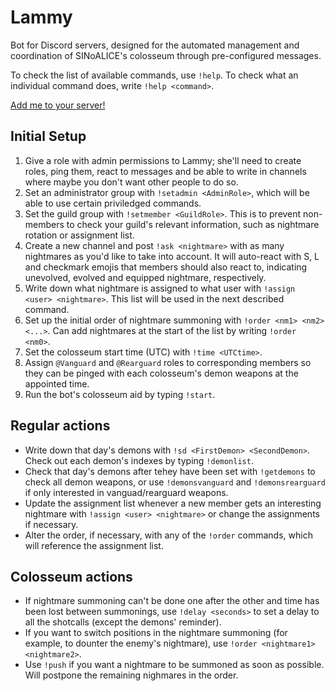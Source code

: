 # Lammy

Bot for Discord servers, designed for the automated management and coordination of SINoALICE's colosseum through pre-configured messages.

To check the list of available commands, use `!help`. To check what an individual command does, write `!help <command>`.

[Add me to your server!](https://discord.com/api/oauth2/authorize?client_id=798683554145894401&permissions=378226048064&scope=bot)

## Initial Setup

1. Give a role with admin permissions to Lammy; she'll need to create roles, ping them, react to messages and be able to write in channels where maybe you don't want other people to do so.
2. Set an administrator group with `!setadmin <AdminRole>`, which will be able to use certain priviledged commands.
3. Set the guild group with `!setmember <GuildRole>`. This is to prevent non-members to check your guild's relevant information, such as nightmare rotation or assignment list.
4. Create a new channel and post `!ask <nightmare>` with as many nightmares as you'd like to take into account. It will auto-react with S, L and checkmark emojis that members should also react to, indicating unevolved, evolved and equipped nightmare, respectively.
5. Write down what nightmare is assigned to what user with `!assign <user> <nightmare>`. This list will be used in the next described command.
6. Set up the initial order of nightmare summoning with `!order <nm1> <nm2> <...>`. Can add nightmares at the start of the list by writing `!order <nm0>`.
7. Set the colosseum start time (UTC) with `!time <UTCtime>`.
8. Assign `@Vanguard` and `@Rearguard` roles to corresponding members so they can be pinged with each colosseum's demon weapons at the appointed time.
9. Run the bot's colosseum aid by typing `!start`.

## Regular actions

- Write down that day's demons with `!sd <FirstDemon> <SecondDemon>`. Check out each demon's indexes by typing `!demonlist`.
- Check that day's demons after tehey have been set with `!getdemons` to check all demon weapons, or use `!demonsvanguard` and `!demonsrearguard` if only interested in vanguad/rearguard weapons.
- Update the assignment list whenever a new member gets an interesting nightmare with `!assign <user> <nightmare>` or change the assignments if necessary.
- Alter the order, if necessary, with any of the `!order` commands, which will reference the assignment list.

## Colosseum actions

- If nightmare summoning can't be done one after the other and time has been lost between summonings, use `!delay <seconds>` to set a delay to all the shotcalls (except the demons' reminder).
- If you want to switch positions in the nightmare summoning (for example, to dounter the enemy's nightmare), use `!order <nightmare1> <nightmare2>`.
- Use `!push` if you want a nightmare to be summoned as soon as possible. Will postpone the remaining nighmares in the order.
